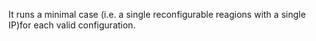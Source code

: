 
It runs a minimal case (i.e. a single reconfigurable reagions with a single IP)for each valid configuration.

